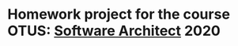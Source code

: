 # Homework project for the course OTUS: [Software Architect](https://otus.ru/lessons/arhitektor-po/) 2020